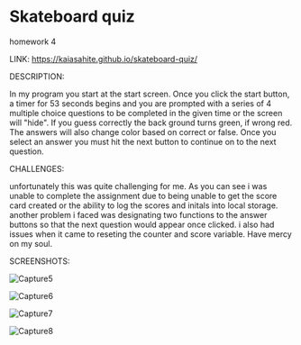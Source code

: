 # Skateboard quiz

homework 4

LINK:
https://kaiasahite.github.io/skateboard-quiz/

DESCRIPTION:

In my program you start at the start screen. Once you click the start button, a timer for 53 seconds begins and you are prompted with a series of 4 multiple choice questions to be completed in the given time or the screen will "hide". If you guess correctly the back ground turns green, if wrong red. The answers will also change color based on correct or false. Once you select an answer you must hit the next button to continue on to the next question.

CHALLENGES:

unfortunately this was quite challenging for me. As you can see i was unable to complete the assignment due to being unable to get the score card created or the ability to log the scores and initals into local storage. another problem i faced was designating two functions to the answer buttons so that the next question would appear once clicked. i also had issues when it came to reseting the counter and score variable. Have mercy on my soul.

SCREENSHOTS:

![Capture5](https://user-images.githubusercontent.com/70611424/96406502-c86ba400-119c-11eb-87e1-cdb08e2a9551.JPG)

![Capture6](https://user-images.githubusercontent.com/70611424/96406520-d0c3df00-119c-11eb-868d-177bb44060fb.JPG)

![Capture7](https://user-images.githubusercontent.com/70611424/96406529-d5889300-119c-11eb-87d8-3825c1ddc857.JPG)

![Capture8](https://user-images.githubusercontent.com/70611424/96406536-d9b4b080-119c-11eb-9d10-d3157e500b3f.JPG)
